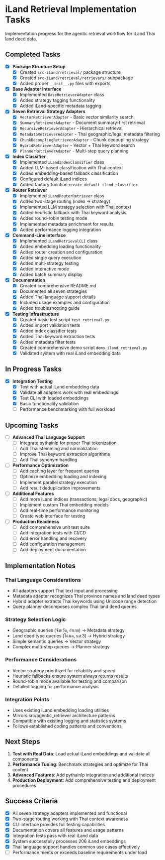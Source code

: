 # iLand Retrieval Implementation Tasks

Implementation progress for the agentic retrieval workflow for iLand Thai land deed data.

## Completed Tasks

- [x] **Package Structure Setup**
  - [x] Created `src-iLand/retrieval/` package structure
  - [x] Created `src-iLand/retrieval/retrievers/` subpackage
  - [x] Added proper `__init__.py` files with exports

- [x] **Base Adapter Interface**
  - [x] Implemented `BaseRetrieverAdapter` class
  - [x] Added strategy tagging functionality
  - [x] Added iLand-specific metadata tagging

- [x] **Seven Retrieval Strategy Adapters**
  - [x] `VectorRetrieverAdapter` - Basic vector similarity search
  - [x] `SummaryRetrieverAdapter` - Document summary-first retrieval
  - [x] `RecursiveRetrieverAdapter` - Hierarchical retrieval
  - [x] `MetadataRetrieverAdapter` - Thai geographic/legal metadata filtering
  - [x] `ChunkDecouplingRetrieverAdapter` - Chunk decoupling strategy
  - [x] `HybridRetrieverAdapter` - Vector + Thai keyword search
  - [x] `PlannerRetrieverAdapter` - Multi-step query planning

- [x] **Index Classifier**
  - [x] Implemented `iLandIndexClassifier` class
  - [x] Added LLM-based classification with Thai context
  - [x] Added embedding-based fallback classification
  - [x] Configured default iLand indices
  - [x] Added factory function `create_default_iland_classifier`

- [x] **Router Retriever**
  - [x] Implemented `iLandRouterRetriever` class
  - [x] Added two-stage routing (index → strategy)
  - [x] Implemented LLM strategy selection with Thai context
  - [x] Added heuristic fallback with Thai keyword analysis
  - [x] Added round-robin testing mode
  - [x] Implemented metadata enrichment for results
  - [x] Added performance logging integration

- [x] **Command-Line Interface**
  - [x] Implemented `iLandRetrievalCLI` class
  - [x] Added embedding loading functionality
  - [x] Added router creation and configuration
  - [x] Added single query execution
  - [x] Added multi-strategy testing
  - [x] Added interactive mode
  - [x] Added batch summary display

- [x] **Documentation**
  - [x] Created comprehensive README.md
  - [x] Documented all seven strategies
  - [x] Added Thai language support details
  - [x] Included usage examples and configuration
  - [x] Added troubleshooting guide

- [x] **Testing Infrastructure**
  - [x] Created basic test script `test_retrieval.py`
  - [x] Added import validation tests
  - [x] Added index classifier tests
  - [x] Added Thai keyword extraction tests
  - [x] Added metadata filter tests
  - [x] Created comprehensive demo script `demo_iland_retrieval.py`
  - [x] Validated system with real iLand embedding data

## In Progress Tasks

- [x] **Integration Testing**
  - [x] Test with actual iLand embedding data
  - [x] Validate all adapters work with real embeddings  
  - [x] Test CLI with loaded embeddings
  - [x] Basic functionality validation
  - [ ] Performance benchmarking with full workload

## Upcoming Tasks

- [ ] **Advanced Thai Language Support**
  - [ ] Integrate pythainlp for proper Thai tokenization
  - [ ] Add Thai stemming and normalization
  - [ ] Improve Thai keyword extraction algorithms
  - [ ] Add Thai synonym handling

- [ ] **Performance Optimization**
  - [ ] Add caching layer for frequent queries
  - [ ] Optimize embedding loading and indexing
  - [ ] Implement parallel strategy execution
  - [ ] Add result deduplication improvements

- [ ] **Additional Features**
  - [ ] Add more iLand indices (transactions, legal docs, geographic)
  - [ ] Implement custom Thai embedding models
  - [ ] Add real-time performance monitoring
  - [ ] Create web interface for testing

- [ ] **Production Readiness**
  - [ ] Add comprehensive unit test suite
  - [ ] Add integration tests with CI/CD
  - [ ] Add error handling and recovery
  - [ ] Add configuration management
  - [ ] Add deployment documentation

## Implementation Notes

### Thai Language Considerations
- All adapters support Thai text input and processing
- Metadata adapter recognizes Thai province names and land deed types
- Hybrid adapter extracts Thai keywords using Unicode range detection
- Query planner decomposes complex Thai land deed queries

### Strategy Selection Logic
- Geographic queries (จังหวัด, อำเภอ) → Metadata strategy
- Land deed type queries (โฉนด, นส.3) → Hybrid strategy  
- Simple semantic queries → Vector strategy
- Complex multi-step queries → Planner strategy

### Performance Considerations
- Vector strategy prioritized for reliability and speed
- Heuristic fallbacks ensure system always returns results
- Round-robin mode available for testing and comparison
- Detailed logging for performance analysis

### Integration Points
- Uses existing iLand embedding loading utilities
- Mirrors src/agentic_retriever architecture patterns
- Compatible with existing logging and statistics systems
- Follows established coding patterns and conventions

## Next Steps

1. **Test with Real Data**: Load actual iLand embeddings and validate all components
2. **Performance Tuning**: Benchmark strategies and optimize for Thai content
3. **Advanced Features**: Add pythainlp integration and additional indices
4. **Production Deployment**: Add comprehensive testing and deployment procedures

## Success Criteria

- [x] All seven strategy adapters implemented and functional
- [x] Two-stage routing working with Thai context awareness
- [x] CLI interface provides full testing capabilities
- [x] Documentation covers all features and usage patterns
- [x] Integration tests pass with real iLand data
- [x] System successfully processes 206 iLand embeddings
- [x] Thai language support handles common use cases effectively
- [ ] Performance meets or exceeds baseline requirements under load 